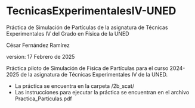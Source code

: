 # TecnicasExperimentalesIV-UNED
 Práctica de Simulación de Partículas de la asignatura de Técnicas Experimentales IV del Grado en Física de la UNED

César Fernández Ramírez

version: 17 Febrero de 2025

Práctica piloto de Simulación de Física de Partículas para el curso 2024-2025 de la asignatura de Técnicas Experimentales IV de la UNED. 

- La práctica se encuentra en la carpeta /2b_scat/
- Las instrucciones para ejecutar la práctica se encuentran en el archivo Practica_Particulas.pdf

